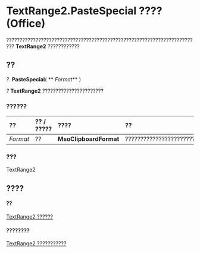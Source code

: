 
# TextRange2.PasteSpecial ???? (Office)

????????????????????????????????????????????????????????????????????????? **TextRange2** ????????????


## ??

 _?_. **PasteSpecial**( ** _Format_** )

 _?_ **TextRange2** ???????????????????????


### ??????



|**??**|**?? / ?????**|**????**|**??**|
|:-----|:-----|:-----|:-----|
| _Format_|??|**MsoClipboardFormat**|???????????????????????????????|

### ???

TextRange2


## ????


#### ??


[TextRange2 ??????](a6a59c9b-9b64-c1e2-2e98-a1f99025c877.md)
#### ????????


[TextRange2 ???????????](http://msdn.microsoft.com/library/26daffff-b9ef-fd94-f5b7-ed3a09840cb6%28Office.15%29.aspx)